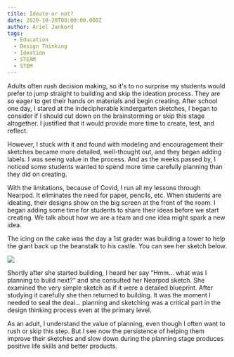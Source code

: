 ```yaml
---
title: Ideate or not?
date: 2020-10-20T00:00:00.000Z
author: Ariel Jankord
tags:
  - Education
  - Design Thinking
  - Ideation
  - STEAM
  - STEM
---
```


Adults often rush decision making, so it's to no surprise my students would prefer to jump straight to building and skip the ideation process. They are so eager to get their hands on materials and begin creating. After school one day, I stared at the indecipherable kindergarten sketches, I began to consider if I should cut down on the brainstorming or skip this stage altogether.  I justified that it would provide more time to create, test, and reflect. 

However, I stuck with it and found with modeling and encouragement their sketches became more detailed, well-thought out, and they began adding labels. I was seeing value in the process. And as the weeks passed by, I noticed some students wanted to spend more time carefully planning than they did on creating. 

With the limitations, because of Covid, I run all my lessons through Nearpod. It eliminates the need for paper, pencils, etc. When students are ideating, their designs show on the big screen at the front of the room. I began adding some time for students to share their ideas before we start creating. We talk about how we are a team and one idea might spark a new idea. 

The icing on the cake was the day a 1st grader was building a tower to help the giant back up the beanstalk to his castle. You can see her sketch below.

![](../../static/img/NearpodExample.png)

Shortly after she started building, I heard her say “Hmm… what was I planning to build next?” and she consulted her Nearpod sketch. She examined the very simple sketch as if it were a detailed blueprint. After studying it carefully she then returned to building. It was the moment I needed to seal the deal… planning and sketching was a critical part in the design thinking process even at the primary level.

As an adult, I understand the value of planning, even though I often want to rush or skip this step. But I see now the persistence of helping them improve their sketches and slow down during the planning stage produces positive life skills and better products.
